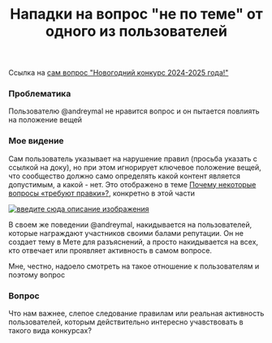 ﻿---
title: "Нападки на вопрос &quot;не по теме&quot; от одного из пользователей"
se.owner.user_id: 209304
se.owner.display_name: "Dmitry"
se.owner.link: "https://ru.meta.stackoverflow.com/users/209304/dmitry"
se.link: "https://ru.meta.stackoverflow.com/questions/14497/%d0%9d%d0%b0%d0%bf%d0%b0%d0%b4%d0%ba%d0%b8-%d0%bd%d0%b0-%d0%b2%d0%be%d0%bf%d1%80%d0%be%d1%81-%d0%bd%d0%b5-%d0%bf%d0%be-%d1%82%d0%b5%d0%bc%d0%b5-%d0%be%d1%82-%d0%be%d0%b4%d0%bd%d0%be%d0%b3%d0%be-%d0%b8%d0%b7-%d0%bf%d0%be%d0%bb%d1%8c%d0%b7%d0%be%d0%b2%d0%b0%d1%82%d0%b5%d0%bb%d0%b5%d0%b9"
se.question_id: 14497
se.post_type: question
---
<p>Ссылка на <a href="https://ru.stackoverflow.com/q/1603426/209304">сам вопрос &quot;Новогодний конкурс 2024-2025 года!&quot;</a></p>
<h3>Проблематика</h3>
<p>Пользователю @andreymal не нравится вопрос и он пытается повлиять на положение вещей</p>
<h3>Мое видение</h3>
<p>Сам пользователь указывает на нарушение правил (просьба указать с ссылкой на доку), но при этом игнорирует ключевое положение вещей, что сообщество должно само определять какой контент является допустимым, а какой - нет. Это отображено в теме <a href="https://ru.stackoverflow.com/help/closed-questions">Почему некоторые вопросы «требуют правки»?</a>, конкретно в этой части</p>
<p><a href="https://i.sstatic.net/82qYzFBT.png" rel="nofollow noreferrer"><img src="https://i.sstatic.net/82qYzFBT.png" alt="введите сюда описание изображения" /></a></p>
<p>В своем же поведении @andreymal, накидывается на пользователей, которые награждают участников своими балами репутации. Он не создает тему в Мете для разъяснений, а просто накидывается на всех, кто отвечает или проявляет активность в самом вопросе.</p>
<p>Мне, честно, надоело смотреть на такое отношение к пользователям и поэтому вопрос</p>
<h3>Вопрос</h3>
<p>Что нам важнее, слепое следование правилам или реальная активность пользователей, которым действительно интересно учавствовать в такого вида конкурсах?</p>
